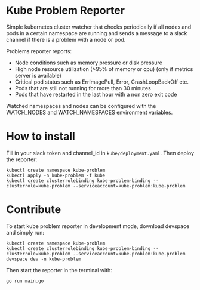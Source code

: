 # Kube Problem Reporter

Simple kubernetes cluster watcher that checks periodically if all nodes and pods in a certain namespace are running and sends a message to a slack channel if there is a problem with a node or pod.

Problems reporter reports:
- Node conditions such as memory pressure or disk pressure
- High node resource utilization (>95% of memory or cpu) (only if metrics server is available)
- Critical pod status such as ErrImagePull, Error, CrashLoopBackOff etc.
- Pods that are still not running for more than 30 minutes
- Pods that have restarted in the last hour with a non zero exit code

Watched namespaces and nodes can be configured with the WATCH_NODES and WATCH_NAMESPACES environment variables.

# How to install

Fill in your slack token and channel_id in `kube/deployment.yaml`. Then deploy the reporter:

```
kubectl create namespace kube-problem
kubectl apply -n kube-problem -f kube
kubectl create clusterrolebinding kube-problem-binding --clusterrole=kube-problem --serviceaccount=kube-problem:kube-problem
```

# Contribute

To start kube problem reporter in development mode, download devspace and simply run:

```
kubectl create namespace kube-problem
kubectl create clusterrolebinding kube-problem-binding --clusterrole=kube-problem --serviceaccount=kube-problem:kube-problem
devspace dev -n kube-problem
```

Then start the reporter in the terminal with:

```
go run main.go
```
